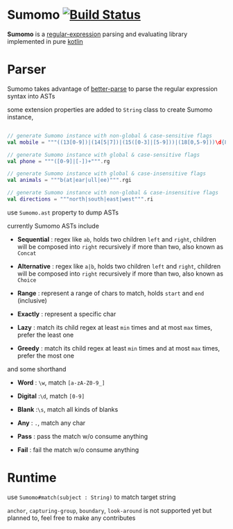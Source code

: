 Sumomo [![Build Status](https://travis-ci.org/lolicon/Sumomo.svg?branch=master)](https://travis-ci.org/lihaoyi/Sumomo)
======
**Sumomo** is a [regular-expression](https://en.wikipedia.org/wiki/Regular_expression) parsing and evaluating library implemented in pure [kotlin](http://kotlinlang.org/)

Parser
=============
Sumomo takes advantage of [better-parse](https://github.com/h0tk3y/better-parse/issues) to parse the regular expression syntax into ASTs

some extension properties are added to `String` class to create Sumomo instance,

```kotlin

// generate Sumomo instance with non-global & case-sensitive flags
val mobile = """((13[0-9])|(14[5|7])|(15([0-3]|[5-9]))|(18[0,5-9]))\d{8}""".r

// generate Sumomo instance with global & case-sensitive flags
val phone = """([0-9]|[-])+""".rg

// generate Sumomo instance with global & case-insensitive flags
val animals = """b(at|ear|ull|ee)""".rgi

// generate Sumomo instance with non-global & case-insensitive flags
val directions = """north|south|east|west""".ri
```

use `Sumomo.ast` property to dump ASTs

currently Sumomo ASTs include

- **Sequential**  : regex like `ab`, holds two children `left` and `right`, children will be composed into `right` recursively if more than two, also known as `Concat`

- **Alternative** : regex like `a|b`, holds two children `left` and `right`, children will be composed into `right` recursively if more than two, also known as `Choice`

- **Range** : represent a range of chars to match, holds `start` and `end` (inclusive)

- **Exactly** : represent a specific char

- **Lazy** : match its child regex at least `min` times and at most `max` times, prefer the least one

- **Greedy** : match its child regex at least `min` times and at most `max` times, prefer the most one

and some shorthand

- **Word** : `\w`, match `[a-zA-Z0-9_]`

- **Digital** :`\d`, match `[0-9]`

- **Blank** :`\s`, match all kinds of blanks

- **Any** : `.`, match any char

- **Pass** : pass the match w/o consume anything

- **Fail** : fail the match w/o consume anything

Runtime
===========

use `Sumomo#match(subject : String)` to match target string

`anchor`, `capturing-group`, `boundary`, `look-around` is not supported yet but planned to,
feel free to make any contributes
